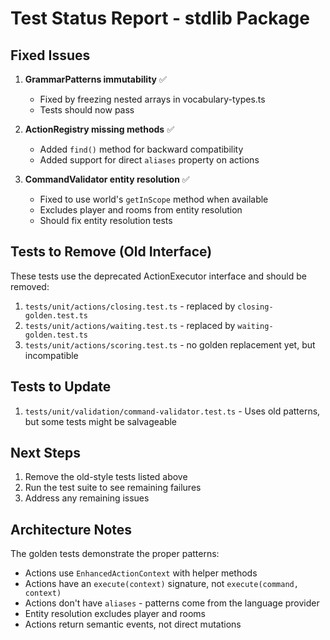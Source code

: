 # Test Status Report - stdlib Package

## Fixed Issues

1. **GrammarPatterns immutability** ✅ 
   - Fixed by freezing nested arrays in vocabulary-types.ts
   - Tests should now pass

2. **ActionRegistry missing methods** ✅
   - Added `find()` method for backward compatibility
   - Added support for direct `aliases` property on actions

3. **CommandValidator entity resolution** ✅
   - Fixed to use world's `getInScope` method when available
   - Excludes player and rooms from entity resolution
   - Should fix entity resolution tests

## Tests to Remove (Old Interface)

These tests use the deprecated ActionExecutor interface and should be removed:

1. `tests/unit/actions/closing.test.ts` - replaced by `closing-golden.test.ts`
2. `tests/unit/actions/waiting.test.ts` - replaced by `waiting-golden.test.ts`
3. `tests/unit/actions/scoring.test.ts` - no golden replacement yet, but incompatible

## Tests to Update

1. `tests/unit/validation/command-validator.test.ts` - Uses old patterns, but some tests might be salvageable

## Next Steps

1. Remove the old-style tests listed above
2. Run the test suite to see remaining failures
3. Address any remaining issues

## Architecture Notes

The golden tests demonstrate the proper patterns:
- Actions use `EnhancedActionContext` with helper methods
- Actions have an `execute(context)` signature, not `execute(command, context)`
- Actions don't have `aliases` - patterns come from the language provider
- Entity resolution excludes player and rooms
- Actions return semantic events, not direct mutations
